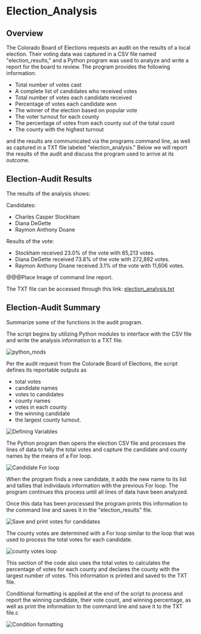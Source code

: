 # Election_Analysis

## Overview
The Colorado Board of Elections requests an audit on the results of a local election. Their voting data was captured in a CSV file named "election_results," and a Python program was used to analyze and write a report for the board to review. The program provides the following information:

* Total number of votes cast
* A complete list of candidates who received votes
* Total number of votes each candidate received
* Percentage of votes each candidate won
* The winner of the election based on popular vote
* The voter turnout for each county
* The percentage of votes from each county out of the total count
* The county with the highest turnout

and the results are communicated via the programs command line, as well as captured in a TXT file labeled "election_analysis." Below we will report the results of the audit and discuss the program used to arrive at its outcome.


## Election-Audit Results

The results of the analysis shows:

Candidates:
* Charles Casper Stockham
* Diana DeGette
* Raymon Anthony Doane

Results of the vote:
* Stockham received 23.0% of the vote with 85,213 votes.
* Diana DeGette received 73.8% of the vote with 272,892 votes.
* Raymon Anthony Doane received 3.1% of the vote with 11,606 votes.


@@@Place Image of command line report.

The TXT file can be accessed through this link: [election_analysis.txt](https://github.com/jp3tty/Election_Analysis/blob/main/analysis/election_analysis.txt)

## Election-Audit Summary

Summarize some of the functions in the audit program.

The script begins by utilizing Python modules to interface with the CSV file and write the analysis information to a TXT file.

![python_mods](https://github.com/jp3tty/Election_Analysis/blob/main/Resources/python_modules.PNG)

Per the audit request from the Colorade Board of Elections, the script defines its reportable outputs as

* total votes
* candidate names
* votes to candidates
* county names
* votes in each county
* the winning candidate
* the largest county turnout.

![Defining Variables](https://github.com/jp3tty/Election_Analysis/blob/main/Resources/defining_variables.PNG)

The Python program then opens the election CSV file and processes the lines of data to tally the total votes and capture the candidate and county names by the means of a For loop.

![Candidate For loop](https://github.com/jp3tty/Election_Analysis/blob/main/Resources/candidate_for_loop.PNG)

When the program finds a new candidate, it adds the new name to its list and tallies that individauls information with the previous For loop. The program continues this process until all lines of data have been analyzed.

Once this data has been processed the program prints this information to the command line and saves it in the "election_results" file.

![Save and print votes for candidates](https://github.com/jp3tty/Election_Analysis/blob/main/Resources/save_print_total_votes.PNG)

The county votes are determined with a For loop similar to the loop that was used to process the total votes for each candidate.

![county votes loop](https://github.com/jp3tty/Election_Analysis/blob/main/Resources/county_votes_loop.PNG)

This section of the code also uses the total votes to calculates the percentage of votes for each county and declares the county with the largest number of votes. This information is printed and saved to the TXT file.

Conditional formatting is applied at the end of the script to process and report the winning candidate, their vote count, and winning percentage, as well as print the information to the command line and save it to the TXT file.c

![Condition formatting](https://github.com/jp3tty/Election_Analysis/blob/main/Resources/conditional_format.PNG)
